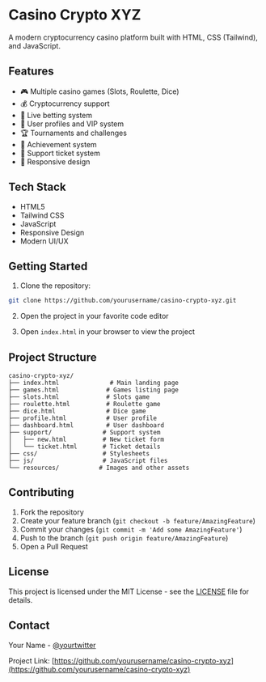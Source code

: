 # Casino Crypto XYZ

A modern cryptocurrency casino platform built with HTML, CSS (Tailwind), and JavaScript.

## Features

- 🎮 Multiple casino games (Slots, Roulette, Dice)
- 💰 Cryptocurrency support
- 🎲 Live betting system
- 👤 User profiles and VIP system
- 🏆 Tournaments and challenges
- 🎯 Achievement system
- 💬 Support ticket system
- 📱 Responsive design

## Tech Stack

- HTML5
- Tailwind CSS
- JavaScript
- Responsive Design
- Modern UI/UX

## Getting Started

1. Clone the repository:
```bash
git clone https://github.com/yourusername/casino-crypto-xyz.git
```

2. Open the project in your favorite code editor

3. Open `index.html` in your browser to view the project

## Project Structure

```
casino-crypto-xyz/
├── index.html              # Main landing page
├── games.html             # Games listing page
├── slots.html             # Slots game
├── roulette.html          # Roulette game
├── dice.html              # Dice game
├── profile.html           # User profile
├── dashboard.html         # User dashboard
├── support/              # Support system
│   ├── new.html          # New ticket form
│   └── ticket.html       # Ticket details
├── css/                  # Stylesheets
├── js/                   # JavaScript files
└── resources/           # Images and other assets
```

## Contributing

1. Fork the repository
2. Create your feature branch (`git checkout -b feature/AmazingFeature`)
3. Commit your changes (`git commit -m 'Add some AmazingFeature'`)
4. Push to the branch (`git push origin feature/AmazingFeature`)
5. Open a Pull Request

## License

This project is licensed under the MIT License - see the [LICENSE](LICENSE) file for details.

## Contact

Your Name - [@yourtwitter](https://twitter.com/yourtwitter)

Project Link: [https://github.com/yourusername/casino-crypto-xyz](https://github.com/yourusername/casino-crypto-xyz) 